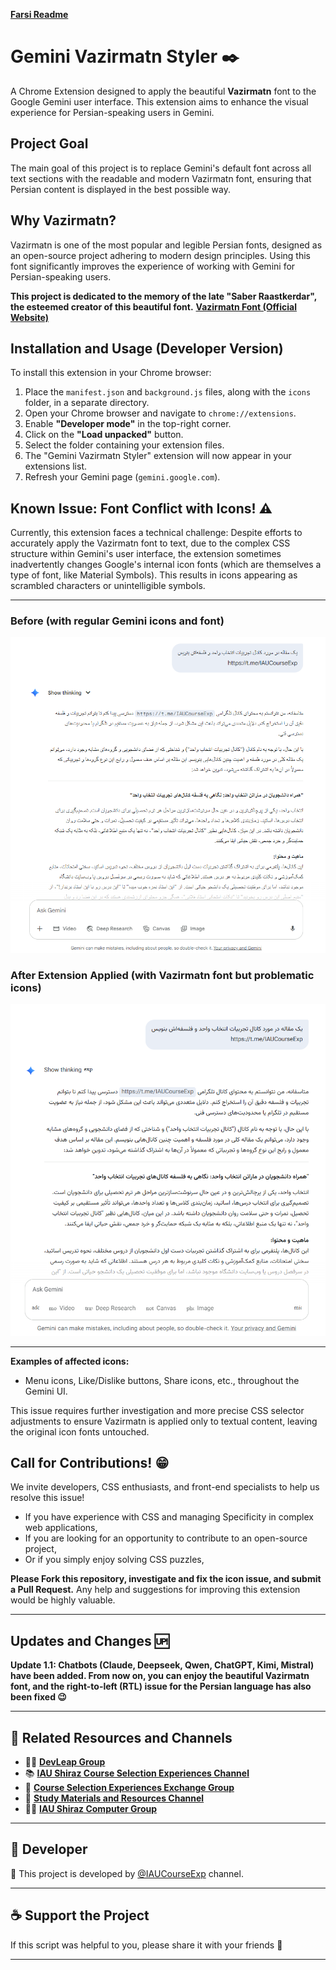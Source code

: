 **[Farsi Readme](README.md)**

# Gemini Vazirmatn Styler ✒️

A Chrome Extension designed to apply the beautiful **Vazirmatn** font to the Google Gemini user interface. This extension aims to enhance the visual experience for Persian-speaking users in Gemini.

## Project Goal

The main goal of this project is to replace Gemini's default font across all text sections with the readable and modern Vazirmatn font, ensuring that Persian content is displayed in the best possible way.

## Why Vazirmatn?

Vazirmatn is one of the most popular and legible Persian fonts, designed as an open-source project adhering to modern design principles. Using this font significantly improves the experience of working with Gemini for Persian-speaking users.

**This project is dedicated to the memory of the late "Saber Raastkerdar", the esteemed creator of this beautiful font.**
**[Vazirmatn Font (Official Website)](https://rastikerdar.github.io/vazirmatn/fa)**

## Installation and Usage (Developer Version)

To install this extension in your Chrome browser:

1.  Place the `manifest.json` and `background.js` files, along with the `icons` folder, in a separate directory.
2.  Open your Chrome browser and navigate to `chrome://extensions`.
3.  Enable **"Developer mode"** in the top-right corner.
4.  Click on the **"Load unpacked"** button.
5.  Select the folder containing your extension files.
6.  The "Gemini Vazirmatn Styler" extension will now appear in your extensions list.
7.  Refresh your Gemini page (`gemini.google.com`).

## Known Issue: Font Conflict with Icons! ⚠️

Currently, this extension faces a technical challenge:
Despite efforts to accurately apply the Vazirmatn font to text, due to the complex CSS structure within Gemini's user interface, the extension sometimes inadvertently changes Google's internal icon fonts (which are themselves a type of font, like Material Symbols). This results in icons appearing as scrambled characters or unintelligible symbols.

---

### **Before (with regular Gemini icons and font)**

![Image Before Correct Styling](before.png)

### **After Extension Applied (with Vazirmatn font but problematic icons)**

![Image After Applying Extension - Problematic Icons](after.png)

---

**Examples of affected icons:**

* Menu icons, Like/Dislike buttons, Share icons, etc., throughout the Gemini UI.

This issue requires further investigation and more precise CSS selector adjustments to ensure Vazirmatn is applied only to textual content, leaving the original icon fonts untouched.

## Call for Contributions! 😁

We invite developers, CSS enthusiasts, and front-end specialists to help us resolve this issue!

* If you have experience with CSS and managing Specificity in complex web applications,
* If you are looking for an opportunity to contribute to an open-source project,
* Or if you simply enjoy solving CSS puzzles,

**Please Fork this repository, investigate and fix the icon issue, and submit a Pull Request.**
Any help and suggestions for improving this extension would be highly valuable.


---
## **Updates and Changes 🆙**

**Update 1.1: Chatbots (Claude, Deepseek, Qwen, ChatGPT, Kimi, Mistral) have been added. From now on, you can enjoy the beautiful Vazirmatn font, and the right-to-left (RTL) issue for the Persian language has also been fixed 😉**

---


## 📢 Related Resources and Channels

-   🧑‍💻 **[DevLeap Group](https://t.me/DevLeap)**
-   📚 **[IAU Shiraz Course Selection Experiences Channel](https://t.me/IAUCourseExp)**
-   👥 **[Course Selection Experiences Exchange Group](https://t.me/IAUCourseExpGroup)**
-   📘 **[Study Materials and Resources Channel](https://t.me/jozveiau)**
-   👨‍🏫 **[IAU Shiraz Computer Group](https://t.me/computeriaushz)**

---

## 🤖 Developer

📌 This project is developed by [@IAUCourseExp](https://t.me/IAUCourseExp) channel.

---

## ☕ Support the Project

If this script was helpful to you, please share it with your friends 💙

---

